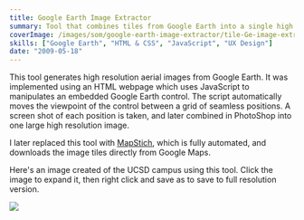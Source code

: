 ```yaml
---
title: Google Earth Image Extractor
summary: Tool that combines tiles from Google Earth into a single high resolution image
coverImage: /images/som/google-earth-image-extractor/tile-Ge-image-extractor.png
skills: ["Google Earth", "HTML & CSS", "JavaScript", "UX Design"]
date: "2009-05-18"
---
```


This tool generates high resolution aerial images from Google Earth. It was implemented using an HTML webpage which uses JavaScript to manipulates an embedded Google Earth control. The script automatically moves the viewpoint of the control between a grid of seamless positions. A screen shot of each position is taken, and later combined in PhotoShop into one large high resolution image.

I later replaced this tool with [MapStich](/projects/som/mapstitch), which is fully automated, and downloads the image tiles directly from Google Maps.

Here's an image created of the UCSD campus using this tool. Click the image to expand it, then right click and save as to save to full resolution version.

[![](/images/som/google-earth-image-extractor/UCSD-Google-Earth.jpg)](/images/som/google-earth-image-extractor/UCSD-Google-Earth.jpg)
